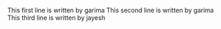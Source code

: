 This first line is written by garima
This second line is written by garima   
This third line is written by jayesh
